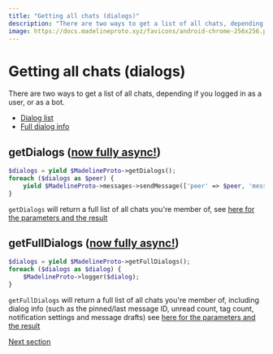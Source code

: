 ```yaml
---
title: "Getting all chats (dialogs)"
description: "There are two ways to get a list of all chats, depending if you logged in as a user, or as a bot."
image: https://docs.madelineproto.xyz/favicons/android-chrome-256x256.png
---
```

# Getting all chats (dialogs)

There are two ways to get a list of all chats, depending if you logged in as a user, or as a bot.

* [Dialog list](#getDialogs-now-fully-async)
* [Full dialog info](#getFullDialogs-now-fully-async)

## getDialogs ([now fully async!](https://docs.madelineproto.xyz/docs/ASYNC.html))
```php
$dialogs = yield $MadelineProto->getDialogs();
foreach ($dialogs as $peer) {
    yield $MadelineProto->messages->sendMessage(['peer' => $peer, 'message' => 'Hi! Testing MadelineProto broadcasting!']);
}
```

`getDialogs` will return a full list of all chats you're member of, see [here for the parameters and the result](https://docs.madelineproto.xyz/getDialogs.html)

## getFullDialogs ([now fully async!](https://docs.madelineproto.xyz/docs/ASYNC.html))
```php
$dialogs = yield $MadelineProto->getFullDialogs();
foreach ($dialogs as $dialog) {
    $MadelineProto->logger($dialog);
}
```

`getFullDialogs` will return a full list of all chats you're member of, including dialog info (such as the pinned/last message ID, unread count, tag count, notification settings and message drafts) see [here for the parameters and the result](https://docs.madelineproto.xyz/getFullDialogs.html)

<a href="https://docs.madelineproto.xyz/docs/INLINE_BUTTONS.html">Next section</a>